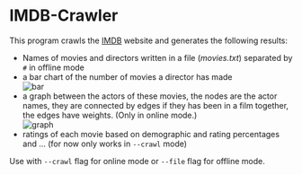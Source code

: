 # IMDB-Crawler

This program crawls the [IMDB](https://www.imdb.com/) website and generates the following results:

* Names of movies and directors written in a file (_movies.txt_) separated by `#` in offline mode
* a bar chart of the number of movies a director has made  
![bar](results/2.png)
* a graph between the actors of these movies, the nodes are the actor names, they are connected by edges if they has been in a film together, the edges have weights. (Only in online mode.)  
![graph](results/1.png)
* ratings of each movie based on demographic and rating percentages and ... (for now only works in `--crawl` mode)

Use with `--crawl` flag for online mode or `--file` flag for offline mode.